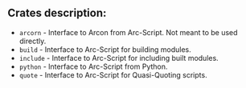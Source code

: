 ## Crates description:

* `arcorn` - Interface to Arcon from Arc-Script. Not meant to be used directly.
* `build` - Interface to Arc-Script for building modules.
* `include` - Interface to Arc-Script for including built modules.
* `python` - Interface to Arc-Script from Python.
* `quote` - Interface to Arc-Script for Quasi-Quoting scripts.
